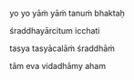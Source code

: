 yo yo yāṁ yāṁ tanuṁ bhaktaḥ

śraddhayārcitum icchati

tasya tasyācalāṁ śraddhāṁ

tām eva vidadhāmy aham
